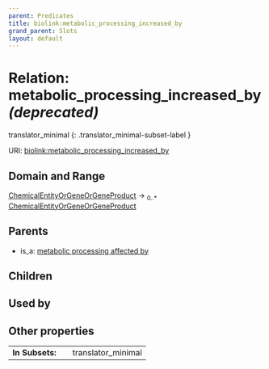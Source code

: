 ```yaml
---
parent: Predicates
title: biolink:metabolic_processing_increased_by
grand_parent: Slots
layout: default
---
```


# Relation: metabolic_processing_increased_by _(deprecated)_

translator_minimal
{: .translator_minimal-subset-label }




URI: [biolink:metabolic_processing_increased_by](https://w3id.org/biolink/vocab/metabolic_processing_increased_by)

## Domain and Range

[ChemicalEntityOrGeneOrGeneProduct](ChemicalEntityOrGeneOrGeneProduct.md) ->  <sub>0..\*</sub> [ChemicalEntityOrGeneOrGeneProduct](ChemicalEntityOrGeneOrGeneProduct.md)

## Parents

 *  is_a: [metabolic processing affected by](metabolic_processing_affected_by.md)

## Children


## Used by


## Other properties

|  |  |  |
| --- | --- | --- |
| **In Subsets:** | | translator_minimal |

